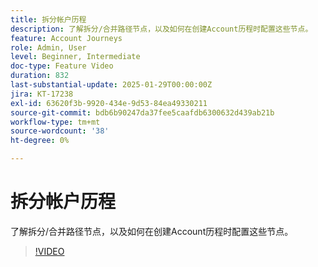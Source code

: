 ```yaml
---
title: 拆分帐户历程
description: 了解拆分/合并路径节点，以及如何在创建Account历程时配置这些节点。
feature: Account Journeys
role: Admin, User
level: Beginner, Intermediate
doc-type: Feature Video
duration: 832
last-substantial-update: 2025-01-29T00:00:00Z
jira: KT-17238
exl-id: 63620f3b-9920-434e-9d53-84ea49330211
source-git-commit: bdb6b90247da37fee5caafdb6300632d439ab21b
workflow-type: tm+mt
source-wordcount: '38'
ht-degree: 0%

---
```


# 拆分帐户历程

了解拆分/合并路径节点，以及如何在创建Account历程时配置这些节点。

>[!VIDEO](https://video.tv.adobe.com/v/3443266/?learn=on&enablevpops&captions=chi_hans)
